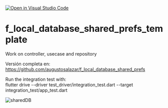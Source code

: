 [![Open in Visual Studio Code](https://classroom.github.com/assets/open-in-vscode-c66648af7eb3fe8bc4f294546bfd86ef473780cde1dea487d3c4ff354943c9ae.svg)](https://classroom.github.com/online_ide?assignment_repo_id=8677721&assignment_repo_type=AssignmentRepo)
# f_local_database_shared_prefs_template

Work on controller, usecase and repository

Versión completa en:
https://github.com/augustosalazar/f_local_database_shared_prefs

Run the integration test with:  
flutter drive --driver test_driver/integration_test.dart --target integration_test/app_test.dart

![sharedDB](auth.gif)

